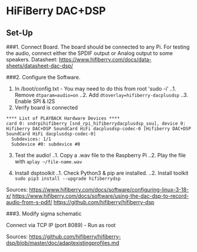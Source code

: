 # HiFiBerry DAC+DSP 

## Set-Up 

###1. Connect Board. 
The board should be connected to any Pi. For testing the audio, connect either the SPDIF output or Analog output to some speakers. 
Datasheet: 
https://www.hifiberry.com/docs/data-sheets/datasheet-dac-dsp/

###2. Configure the Software.
1. In /boot/config.txt - You may need to do this from root 'sudo -i'
..1. Remove `dtparam=audio=on`
..2. Add `dtoverlay=hifiberry-dacplusdsp` 
..3. Enable SPI & I2S
2. Verify board is connected
```root@pi:~# aplay -l
**** List of PLAYBACK Hardware Devices ****
card 0: sndrpihifiberry [snd_rpi_hifiberrydacplusdsp_sou], device 0: Hifiberry DAC+DSP SoundCard HiFi dacplusdsp-codec-0 [Hifiberry DAC+DSP SoundCard HiFi dacplusdsp-codec-0]
  Subdevices: 1/1
  Subdevice #0: subdevice #0
```
3. Test the audio!
..1. Copy a .wav file to the Raspberry Pi
..2. Play the file with `aplay ~/file-name.wav`

4. Install dsptoolkit
..1. Check Python3 & pip are installed.
..2. Install toolkit `sudo pip3 install --upgrade hifiberrydsp`

Sources: 
https://www.hifiberry.com/docs/software/configuring-linux-3-18-x/
https://www.hifiberry.com/docs/software/using-the-dac-dsp-to-record-audio-from-s-pdif/
https://github.com/hifiberry/hifiberry-dsp

###3. Modify sigma schematic 

Connect via TCP IP (port 8089) - Run as root

Sources: 
https://github.com/hifiberry/hifiberry-dsp/blob/master/doc/adaptexistingprofiles.md

